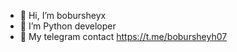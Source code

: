 - 👋 Hi, I’m bobursheyx
- 👀 I’m Python developer
- 🌱 My telegram contact https://t.me/bobursheyh07



